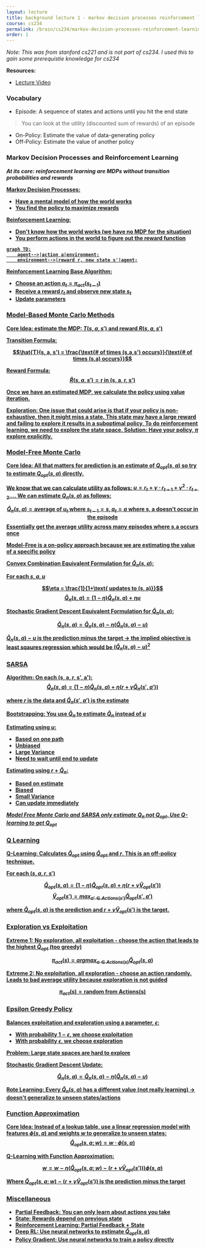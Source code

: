 ```yaml
---
layout: lecture
title: background lecture 1 - markov decision processes reinforcement learning
course: cs234
permalink: /brain/cs234/markov-decision-processes-reinforcement-learning
order: 1
---
```



*Note: This was from stanford cs221 and is not part of cs234. I used this to gain some prerequistie knowledge for cs234*

**Resources:**
- [Lecture Video](https://youtu.be/HpaHTfY52RQ?feature=shared)

### Vocabulary
- Episode: A sequence of states and actions until you hit the end state
> You can look at the utility (discounted sum of rewards) of an episode
- On-Policy: Estimate the value of data-generating policy 
- Off-Policy: Estimate the value of another policy

### Markov Decision Processes and Reinforcement Learning

***At its core: reinforcement learning are MDPs without transition probabilities and rewards***

<u><b>Markov Decision Processes:<b/><u/>
- Have a mental model of how the world works
- You find the policy to maximize rewards

<u><b>Reinforcement Learning:<b/><u/>
- Don't know how the world works (we have no MDP for the situation)
- You perform actions in the world to figure out the reward function

```mermaid!
graph TD;
    agent-->|action a|environment;
    environment-->|reward r, new state s'|agent;
```

**Reinforcement Learning Base Algorithm:**
- Choose an action $a_t = \pi _{act}(s _{t-1})$
- Receive a reward $r_t$ and observe new state $s_t$
- Update parameters

### Model-Based Monte Carlo Methods
**Core Idea:** estimate the MDP: $T(s, a, s')$ and reward $R(s, a, s')$

**Transition Formula:**

$$\hat{T}(s, a, s') = \frac{\text{# of times (s,a,s') occurs}}{\text{# of times (s,a) occurs}}$$

**Reward Formula:**
$$\hat{R}(s, a, s') = \text{r in (s, a, r, s')}$$

Once we have an estimated MDP, we calculate the policy using value iteration.

**Exploration:** One issue that could arise is that if your policy is non-exhaustive, then it might miss a state. This state may have a large reward and failing to explore it results in a suboptimal policy, To do reinforcement learning, we need to explore the state space. **Solution:** Have your policy, $\pi$ explore explicitly.

### Model-Free Monte Carlo

**Core Idea:** All that matters for prediction is an estimate of $Q _{opt}(s,a)$ so try to estimate $Q _{opt}(s,a)$ directly.

We know that we can calculate utility as follows: $u = r_t + \gamma \cdot r_{t+1} + \gamma^2 \cdot r_{t+2} \dots$. We can estimate $Q _{\pi}(s,a)$ as follows:

$$\hat{Q} _{\pi}(s,a) = \text{average of } u_t \text{ where } s _{t-1} = s, a_t = a \text{ where s, a doesn't occur in the episode}$$
Essentially get the average utility across many episodes where s,a occurs once

Model-Free is a on-policy approach because we are estimating the value of a specific policy

Convex Combination Equivalent Formulation for $\hat{Q} _{\pi}(s, a)$:

For each $s, a, u$

$$\eta = \frac{1}{1+\text{ updates to (s, a)}}$$
$$\hat{Q} _{\pi}(s, a) = (1 - \eta)\hat{Q} _{\pi}(s, a) + \eta u$$

Stochastic Gradient Descent Equivalent Formulation for $\hat{Q} _{\pi}(s, a)$:

$$\hat{Q} _{\pi}(s, a) = \hat{Q} _{\pi}(s, a) - \eta(\hat{Q} _{\pi}(s, a) - u)$$

$\hat{Q} _{\pi}(s, a) - u$ is the prediction minus the target $\rightarrow$ the implied objective is least sqaures regression which would be  $(\hat{Q} _{\pi}(s, a) - u)^2$

### SARSA

Algorithm: On each (s, a, r, s', a'):
$$\hat{Q} _{\pi}(s, a) = (1 - \eta)\hat{Q} _{\pi}(s, a) + \eta(r + \gamma\hat{Q} _{\pi}(s', a'))$$

where $r$ is the data and $\hat{Q} _{\pi}(s', a')$ is the estimate 

**Bootstrapping:** You use $\hat{Q} _{\pi}$ to estimate $\hat{Q} _{\pi}$ instead of $u$

Estimating using $u$:
- Based on one path
- Unbiased
- Large Variance
- Need to wait until end to update

Estimating using $r + \hat{Q} _{\pi}$:
- Based on estimate
- Biased
- Small Variance
- Can update immediately

*Model Free Monte Carlo and SARSA only estimate $Q _{\pi}$ not $Q _{opt}$. Use Q-learning to get $Q _{opt}$*

### Q Learning

**Q-Learning:** Calculates $\hat{Q} _{opt}$ using $\hat{Q} _{opt}$ and $r$. This is an off-policy technique.

For each $(s, a, r, s')$

$$\hat{Q} _{opt}(s, a) = (1 - \eta)\hat{Q} _{opt}(s, a) + \eta(r + \gamma\hat{V} _{opt}(s'))$$
$$\hat{V} _{opt}(s') = max _{a' \in Actions(s')} \hat{Q} _{opt}(s', a')$$

where $\hat{Q} _{opt}(s, a)$ is the prediction and $r + \gamma\hat{V} _{opt}(s')$ is the target.

### Exploration vs Exploitation

Extreme 1: No exploration, all exploitation - choose the action that leads to the highest $\hat{Q} _{opt}$ (too greedy) 

$$\pi _{act}(s) = argmax _{a \in Actions(s)} \hat{Q} _{opt}(s, a)$$

Extreme 2: No exploitation, all exploration - choose an action randomly. Leads to bad average utility because exploration is not guided

$$ \pi _{act}(s) = \text{random from Actions(s)}$$

### Epsilon Greedy Policy

Balances exploitation and exploration using a parameter, $\epsilon$:
- With probability $1 - \epsilon$, we choose exploitation
- With probability $\epsilon$, we choose exploration 

Problem: Large state spaces are hard to explore

Stochastic Gradient Descent Update:

$$\hat{Q} _{\pi}(s, a) = \hat{Q} _{\pi}(s, a) - \eta(\hat{Q} _{\pi}(s, a) - u)$$

**Rote Learning:** Every $\hat{Q} _{\pi}(s, a)$ has a different value (not really learning) $\rightarrow$ doesn't generalize to unseen states/actions

### Function Approximation

**Core Idea:** Instead of a lookup table, use a linear regression model with features $\phi(s, a)$ and weights $w$ to generalize to unseen states:
$$ \hat{Q} _{opt}(s, a; w) = w \cdot \phi(s, a)$$

**Q-Learning with Function Approximation:**

$$ w = w - \eta(\hat{Q} _{opt}(s, a; w) - (r + \gamma\hat{V} _{opt}(s')))\phi(s, a)$$

Where $\hat{Q} _{opt}(s, a; w) - (r + \gamma\hat{V} _{opt}(s'))$ is the prediction minus the target

### Miscellaneous
- Partial Feedback: You can only learn about actions you take
- State: Rewards depend on previous state   
- Reinforcement Learning: Partial Feedback + State
- Deep RL: Use neural networks to estimate $\hat{Q} _{opt}(s, a)$
- Policy Gradient: Use neural networks to train a policy directly